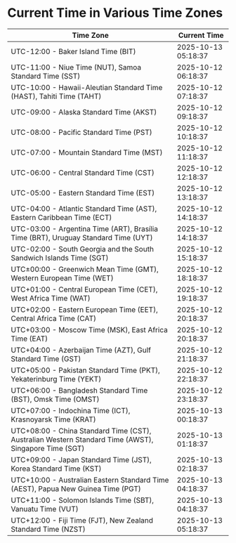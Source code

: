 # Current Time in Various Time Zones

| Time Zone | Current Time |
|-----------|--------------|
| UTC-12:00 - Baker Island Time (BIT) | 2025-10-13 05:18:37 |
| UTC-11:00 - Niue Time (NUT), Samoa Standard Time (SST) | 2025-10-12 06:18:37 |
| UTC-10:00 - Hawaii-Aleutian Standard Time (HAST), Tahiti Time (TAHT) | 2025-10-12 07:18:37 |
| UTC-09:00 - Alaska Standard Time (AKST) | 2025-10-12 09:18:37 |
| UTC-08:00 - Pacific Standard Time (PST) | 2025-10-12 10:18:37 |
| UTC-07:00 - Mountain Standard Time (MST) | 2025-10-12 11:18:37 |
| UTC-06:00 - Central Standard Time (CST) | 2025-10-12 12:18:37 |
| UTC-05:00 - Eastern Standard Time (EST) | 2025-10-12 13:18:37 |
| UTC-04:00 - Atlantic Standard Time (AST), Eastern Caribbean Time (ECT) | 2025-10-12 14:18:37 |
| UTC-03:00 - Argentina Time (ART), Brasília Time (BRT), Uruguay Standard Time (UYT) | 2025-10-12 14:18:37 |
| UTC-02:00 - South Georgia and the South Sandwich Islands Time (SGT) | 2025-10-12 15:18:37 |
| UTC±00:00 - Greenwich Mean Time (GMT), Western European Time (WET) | 2025-10-12 18:18:37 |
| UTC+01:00 - Central European Time (CET), West Africa Time (WAT) | 2025-10-12 19:18:37 |
| UTC+02:00 - Eastern European Time (EET), Central Africa Time (CAT) | 2025-10-12 20:18:37 |
| UTC+03:00 - Moscow Time (MSK), East Africa Time (EAT) | 2025-10-12 20:18:37 |
| UTC+04:00 - Azerbaijan Time (AZT), Gulf Standard Time (GST) | 2025-10-12 21:18:37 |
| UTC+05:00 - Pakistan Standard Time (PKT), Yekaterinburg Time (YEKT) | 2025-10-12 22:18:37 |
| UTC+06:00 - Bangladesh Standard Time (BST), Omsk Time (OMST) | 2025-10-12 23:18:37 |
| UTC+07:00 - Indochina Time (ICT), Krasnoyarsk Time (KRAT) | 2025-10-13 00:18:37 |
| UTC+08:00 - China Standard Time (CST), Australian Western Standard Time (AWST), Singapore Time (SGT) | 2025-10-13 01:18:37 |
| UTC+09:00 - Japan Standard Time (JST), Korea Standard Time (KST) | 2025-10-13 02:18:37 |
| UTC+10:00 - Australian Eastern Standard Time (AEST), Papua New Guinea Time (PGT) | 2025-10-13 04:18:37 |
| UTC+11:00 - Solomon Islands Time (SBT), Vanuatu Time (VUT) | 2025-10-13 04:18:37 |
| UTC+12:00 - Fiji Time (FJT), New Zealand Standard Time (NZST) | 2025-10-13 05:18:37 |
